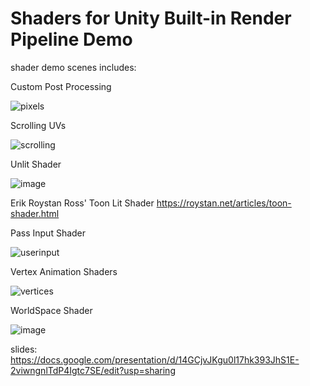 # Shaders for Unity Built-in Render Pipeline Demo
shader demo scenes
includes:

Custom Post Processing

![pixels](https://user-images.githubusercontent.com/16842052/164685605-4d47abf4-87b1-42ee-9c7c-7199d15dcb9f.gif)

Scrolling UVs

![scrolling](https://user-images.githubusercontent.com/16842052/164685629-e9ceeaf9-b504-40e0-906c-3cd25b7dabcd.gif)

Unlit Shader

![image](https://user-images.githubusercontent.com/16842052/164685123-3903ffb1-f76b-43cf-acc1-49840f12838e.png)

Erik Roystan Ross' Toon Lit Shader
https://roystan.net/articles/toon-shader.html

Pass Input Shader

![userinput](https://user-images.githubusercontent.com/16842052/164685656-eac7b038-4593-4324-9c53-23c60a01da68.gif)

Vertex Animation Shaders

![vertices](https://user-images.githubusercontent.com/16842052/164685710-e536859b-9511-4862-90e7-0dd2571a8afa.gif)

WorldSpace Shader

![image](https://user-images.githubusercontent.com/16842052/164685535-ed798151-3019-4d29-9e7d-1e6a256ced54.png)

slides: https://docs.google.com/presentation/d/14GCjvJKgu0l17hk393JhS1E-2viwngnlTdP4Igtc7SE/edit?usp=sharing
